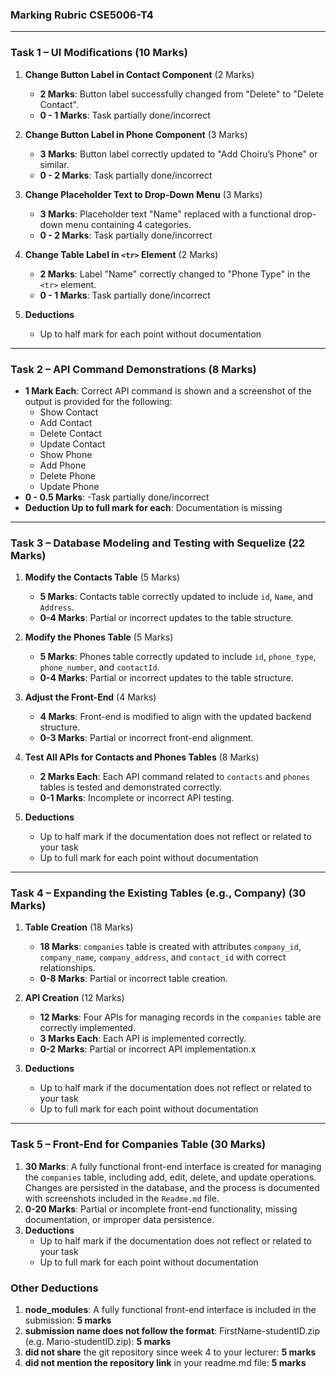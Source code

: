 ### Marking Rubric CSE5006-T4

---

### **Task 1 – UI Modifications** (10 Marks)
1. **Change Button Label in Contact Component** (2 Marks)
    - **2 Marks**: Button label successfully changed from "Delete" to "Delete Contact".
    - **0 - 1 Marks**: Task partially done/incorrect

2. **Change Button Label in Phone Component** (3 Marks)
    - **3 Marks**: Button label correctly updated to "Add Choiru’s Phone" or similar.
    - **0 - 2 Marks**: Task partially done/incorrect
3. **Change Placeholder Text to Drop-Down Menu** (3 Marks)
    - **3 Marks**: Placeholder text "Name" replaced with a functional drop-down menu containing 4 categories.
    - **0 - 2 Marks**: Task partially done/incorrect
4. **Change Table Label in `<tr>` Element** (2 Marks)
    - **2 Marks**: Label "Name" correctly changed to "Phone Type" in the `<tr>` element.
    - **0 - 1 Marks**: Task partially done/incorrect

5. **Deductions**
    - Up to half mark for each point without documentation

---

### **Task 2 – API Command Demonstrations** (8 Marks)
- **1 Mark Each**: Correct API command is shown and a screenshot of the output is provided for the following:
    - Show Contact
    - Add Contact
    - Delete Contact
    - Update Contact
    - Show Phone
    - Add Phone
    - Delete Phone
    - Update Phone
- **0 - 0.5 Marks**: -Task partially done/incorrect
- **Deduction Up to full mark for each**: Documentation is missing

---

### **Task 3 – Database Modeling and Testing with Sequelize** (22 Marks)
1. **Modify the Contacts Table** (5 Marks)
    - **5 Marks**: Contacts table correctly updated to include `id`, `Name`, and `Address`.
    - **0-4 Marks**: Partial or incorrect updates to the table structure.


2. **Modify the Phones Table** (5 Marks)
    - **5 Marks**: Phones table correctly updated to include `id`, `phone_type`, `phone_number`, and `contactId`.
    - **0-4 Marks**: Partial or incorrect updates to the table structure.

3. **Adjust the Front-End** (4 Marks)
    - **4 Marks**: Front-end is modified to align with the updated backend structure.
    - **0-3 Marks**: Partial or incorrect front-end alignment.

4. **Test All APIs for Contacts and Phones Tables** (8 Marks)
    - **2 Marks Each**: Each API command related to `contacts` and `phones` tables is tested and demonstrated correctly.
    - **0-1 Marks**: Incomplete or incorrect API testing.

5. **Deductions**
    - Up to half mark if the documentation does not reflect or related to your task
    - Up to full mark for each point without documentation

---

### **Task 4 – Expanding the Existing Tables (e.g., Company)** (30 Marks)
1. **Table Creation** (18 Marks)
    - **18 Marks**: `companies` table is created with attributes `company_id`, `company_name`, `company_address`, and `contact_id` with correct relationships.
    - **0-8 Marks**: Partial or incorrect table creation.

2. **API Creation** (12 Marks)
    - **12 Marks**: Four APIs for managing records in the `companies` table are correctly implemented.
    - **3 Marks Each**: Each API is implemented correctly.
    - **0-2 Marks**: Partial or incorrect API implementation.x

3. **Deductions**
    - Up to half mark if the documentation does not reflect or related to your task
    - Up to full mark for each point without documentation
---

### **Task 5 – Front-End for Companies Table** (30 Marks)
1. **30 Marks**: A fully functional front-end interface is created for managing the `companies` table, including add, edit, delete, and update operations. Changes are persisted in the database, and the process is documented with screenshots included in the `Readme.md` file.
2. **0-20 Marks**: Partial or incomplete front-end functionality, missing documentation, or improper data persistence.
3. **Deductions**
   - Up to half mark if the documentation does not reflect or related to your task
   - Up to full mark for each point without documentation

### **Other Deductions**
1. **node_modules**: A fully functional front-end interface is included in the submission: **5 marks**
2. **submission name does not follow the format**: FirstName-studentID.zip (e.g. Mario-studentID.zip): **5 marks**
3. **did not share** the git repository since week 4 to your lecturer: **5 marks**
4. **did not mention the repository link** in your readme.md file: **5 marks**
